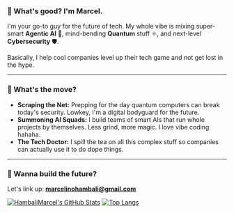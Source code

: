 ### 🤙 What's good? I'm Marcel.

I'm your go-to guy for the future of tech. My whole vibe is mixing super-smart **Agentic AI** 🤖, mind-bending **Quantum** stuff ⚛️, and next-level **Cybersecurity** 🛡️.

Basically, I help cool companies level up their tech game and not get lost in the hype.

***

### 🚀 What's the move?

* **Scraping the Net:** Prepping for the day quantum computers can break today's security. Lowkey, I'm a digital bodyguard for the future.
* **Summoning AI Squads:** I build teams of smart AIs that run whole projects by themselves. Less grind, more magic. I love vibe coding hahaha.
* **The Tech Doctor:** I spill the tea on all this complex stuff so companies can actually use it to do dope things.

***

### 💬 Wanna build the future?

Let's link up: **marcelinohambali@gmail.com**

[![HambaliMarcel's GitHub Stats](https://github-readme-stats.vercel.app/api?username=HambaliMarcel&show_icons=true&theme=tokyonight&hide_border=true&hide_title=true&bg_color=00000000&hide=issues,contribs&rank_icon=percentile)](https://github.com/anuraghazra/github-readme-stats) [![Top Langs](https://github-readme-stats.vercel.app/api/top-langs/?username=HambaliMarcel&layout=compact&theme=tokyonight&hide_border=true&hide_title=true&bg_color=00000000)](https://github.com/anuraghazra/github-readme-stats)
